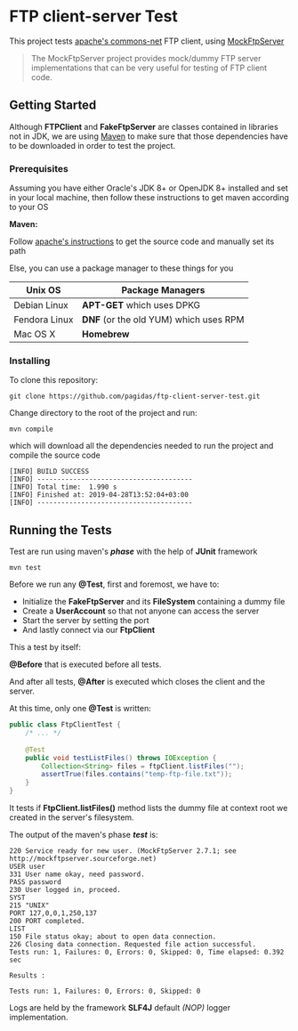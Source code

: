 # FTP client-server Test

This project tests [apache's commons-net](https://commons.apache.org/proper/commons-net/)
FTP client, using [MockFtpServer](http://mockftpserver.sourceforge.net/)
> The MockFtpServer project provides mock/dummy FTP server 
implementations that can be very useful for testing of FTP client code.

## Getting Started

Although **FTPClient** and **FakeFtpServer** are classes
contained in libraries not in JDK, we are using [Maven](https://maven.apache.org/)
to make sure that those dependencies have to be downloaded 
in order to test the project.

### Prerequisites

Assuming you have either Oracle's JDK 8+ or OpenJDK 8+ 
installed and set in your local machine, then follow these
instructions to get maven according to your OS

**Maven:**

Follow [apache's instructions](https://maven.apache.org/install.html)
to get the source code and manually set its path

Else, you can use a package manager to these things for you

| Unix OS       | Package Managers |
| ------------- |---------------- |
| Debian Linux  | **APT-GET** which uses DPKG |
| Fendora Linux | **DNF** (or the old YUM) which uses RPM |
| Mac OS X      | **Homebrew** |

### Installing

To clone this repository:

```shell
git clone https://github.com/pagidas/ftp-client-server-test.git
```

Change directory to the root of the project and run:

```shell
mvn compile
```

which will download all the dependencies needed to run the project
and compile the source code

```shelll
[INFO] BUILD SUCCESS
[INFO] ---------------------------------------
[INFO] Total time:  1.990 s
[INFO] Finished at: 2019-04-28T13:52:04+03:00
[INFO] ---------------------------------------
```

## Running the Tests

Test are run using maven's _**phase**_ with the
help of **JUnit** framework

```shelll
mvn test
```
Before we run any **@Test**, first and foremost, we have to:

* Initialize the **FakeFtpServer** and its **FileSystem**
containing a dummy file
* Create a **UserAccount** so that not anyone can access
the server
* Start the server by setting the port
* And lastly connect via our **FtpClient**

This a test by itself: 

**@Before** that is executed before all tests.

And after all tests, **@After** is executed which closes the client and the server.

At this time, only one **@Test** is written:

```java
public class FtpClientTest {
    /* ... */
    
    @Test
    public void testListFiles() throws IOException {
        Collection<String> files = ftpClient.listFiles("");
        assertTrue(files.contains("temp-ftp-file.txt"));
    }
}
```

It tests if **FtpClient.listFiles()** method lists the dummy
file at context root we created in the server's filesystem.

The output of the maven's phase _**test**_ is:

```shell
220 Service ready for new user. (MockFtpServer 2.7.1; see http://mockftpserver.sourceforge.net)
USER user
331 User name okay, need password.
PASS password
230 User logged in, proceed.
SYST
215 "UNIX"
PORT 127,0,0,1,250,137
200 PORT completed.
LIST 
150 File status okay; about to open data connection.
226 Closing data connection. Requested file action successful.
Tests run: 1, Failures: 0, Errors: 0, Skipped: 0, Time elapsed: 0.392 sec

Results :

Tests run: 1, Failures: 0, Errors: 0, Skipped: 0
```

Logs are held by the framework **SLF4J** default _(NOP)_
logger implementation.
